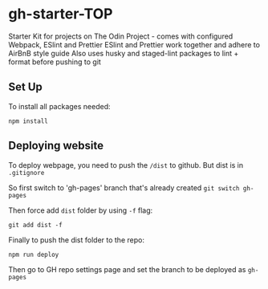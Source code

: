# gh-starter-TOP

Starter Kit for projects on The Odin Project - comes with configured Webpack, ESlint and Prettier
ESlint and Prettier work together and adhere to AirBnB style guide
Also uses husky and staged-lint packages to lint + format before pushing to git

## Set Up

To install all packages needed:

```
npm install
```

## Deploying website

To deploy webpage, you need to push the `/dist` to github. But dist is in `.gitignore`

So first switch to 'gh-pages' branch that's already created
`git switch gh-pages`

Then force add `dist` folder by using `-f` flag:

```
git add dist -f
```

Finally to push the dist folder to the repo:

```
npm run deploy
```

Then go to GH repo settings page and set the branch to be deployed as `gh-pages`

